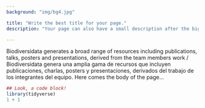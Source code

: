 ```yaml
---
background: "img/bg4.jpg"

title: "Write the best title for your page."
description: "Your page can also have a small description after the big bold title, that's why we added this text here. Add here all the information that can make you or your product create the first impression."

---
```


Biodiversidata generates a broad range of resources including publications, talks, posters and presentations, derived from the team members work / Biodiversidata genera una amplia gama de recursos que incluyen publicaciones, charlas, posters y presentaciones, derivados del trabajo de los integrantes del equipo.
Here comes the body of the page...

```r
## Look, a code block!
library(tidyverse)
1 + 1
```